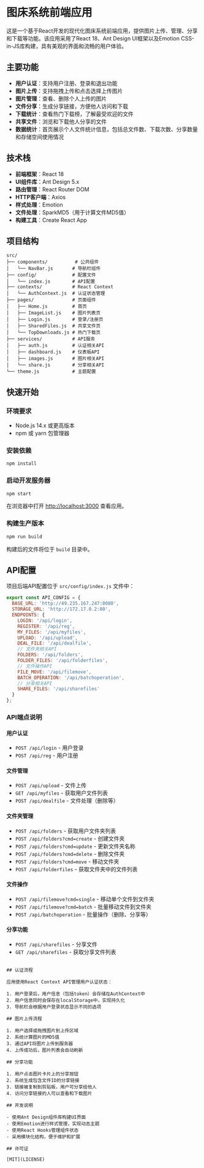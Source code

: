 # 图床系统前端应用

这是一个基于React开发的现代化图床系统前端应用，提供图片上传、管理、分享和下载等功能。该应用采用了React 18、Ant Design UI框架以及Emotion CSS-in-JS库构建，具有美观的界面和流畅的用户体验。

## 主要功能

- **用户认证**：支持用户注册、登录和退出功能
- **图片上传**：支持拖拽上传和点击选择上传图片
- **图片管理**：查看、删除个人上传的图片
- **文件分享**：生成分享链接，方便他人访问和下载
- **下载统计**：查看热门下载榜，了解最受欢迎的文件
- **共享文件**：浏览和下载他人分享的文件
- **数据统计**：首页展示个人文件统计信息，包括总文件数、下载次数、分享数量和存储空间使用情况

## 技术栈

- **前端框架**：React 18
- **UI组件库**：Ant Design 5.x
- **路由管理**：React Router DOM
- **HTTP客户端**：Axios
- **样式处理**：Emotion
- **文件处理**：SparkMD5（用于计算文件MD5值）
- **构建工具**：Create React App

## 项目结构

```
src/
├── components/          # 公共组件
│   └── NavBar.js       # 导航栏组件
├── config/             # 配置文件
│   └── index.js        # API配置
├── contexts/           # React Context
│   └── AuthContext.js  # 认证状态管理
├── pages/              # 页面组件
│   ├── Home.js         # 首页
│   ├── ImageList.js    # 图片列表页
│   ├── Login.js        # 登录/注册页
│   ├── SharedFiles.js  # 共享文件页
│   └── TopDownloads.js # 热门下载页
├── services/           # API服务
│   ├── auth.js         # 认证相关API
│   ├── dashboard.js    # 仪表板API
│   ├── images.js       # 图片相关API
│   └── share.js        # 分享相关API
└── theme.js            # 主题配置
```

## 快速开始

### 环境要求

- Node.js 14.x 或更高版本
- npm 或 yarn 包管理器

### 安装依赖

```bash
npm install
```

### 启动开发服务器

```bash
npm start
```

在浏览器中打开 [http://localhost:3000](http://localhost:3000) 查看应用。

### 构建生产版本

```bash
npm run build
```

构建后的文件将位于 `build` 目录中。

## API配置

项目后端API配置位于 `src/config/index.js` 文件中：

```javascript
export const API_CONFIG = {
  BASE_URL: 'http://49.235.167.247:8080',
  STORAGE_URL: 'http://172.17.0.2:80',
  ENDPOINTS: {
    LOGIN: '/api/login',
    REGISTER: '/api/reg',
    MY_FILES: '/api/myfiles',
    UPLOAD: '/api/upload',
    DEAL_FILE: '/api/dealfile',
    // 文件夹相关API
    FOLDERS: '/api/folders',
    FOLDER_FILES: '/api/folderfiles',
    // 文件操作API
    FILE_MOVE: '/api/filemove',
    BATCH_OPERATION: '/api/batchoperation',
    // 分享相关API
    SHARE_FILES: '/api/sharefiles'
  }
};
```

### API端点说明

#### 用户认证
- `POST /api/login` - 用户登录
- `POST /api/reg` - 用户注册

#### 文件管理
- `POST /api/upload` - 文件上传
- `GET /api/myfiles` - 获取用户文件列表
- `POST /api/dealfile` - 文件处理（删除等）

#### 文件夹管理
- `POST /api/folders` - 获取用户文件夹列表
- `POST /api/folders?cmd=create` - 创建文件夹
- `POST /api/folders?cmd=update` - 更新文件夹名称
- `POST /api/folders?cmd=delete` - 删除文件夹
- `POST /api/folders?cmd=move` - 移动文件夹
- `POST /api/folderfiles` - 获取文件夹中的文件列表

#### 文件操作
- `POST /api/filemove?cmd=single` - 移动单个文件到文件夹
- `POST /api/filemove?cmd=batch` - 批量移动文件到文件夹
- `POST /api/batchoperation` - 批量操作（删除、分享等）

#### 分享功能
- `POST /api/sharefiles` - 分享文件
- `GET /api/sharefiles` - 获取分享文件列表
```

## 认证流程

应用使用React Context API管理用户认证状态：

1. 用户登录后，用户信息（包括token）会存储在AuthContext中
2. 用户信息同时会保存在localStorage中，实现持久化
3. 导航栏会根据用户登录状态显示不同的选项

## 图片上传流程

1. 用户选择或拖拽图片到上传区域
2. 系统计算图片的MD5值
3. 通过API将图片上传到服务器
4. 上传成功后，图片列表会自动刷新

## 分享功能

1. 用户点击图片卡片上的分享按钮
2. 系统生成包含文件ID的分享链接
3. 链接被复制到剪贴板，用户可分享给他人
4. 访问分享链接的人可以查看和下载图片

## 开发说明

- 使用Ant Design组件库构建UI界面
- 使用Emotion进行样式管理，实现动态主题
- 使用React Hooks管理组件状态
- 采用模块化结构，便于维护和扩展

## 许可证

[MIT](LICENSE)

